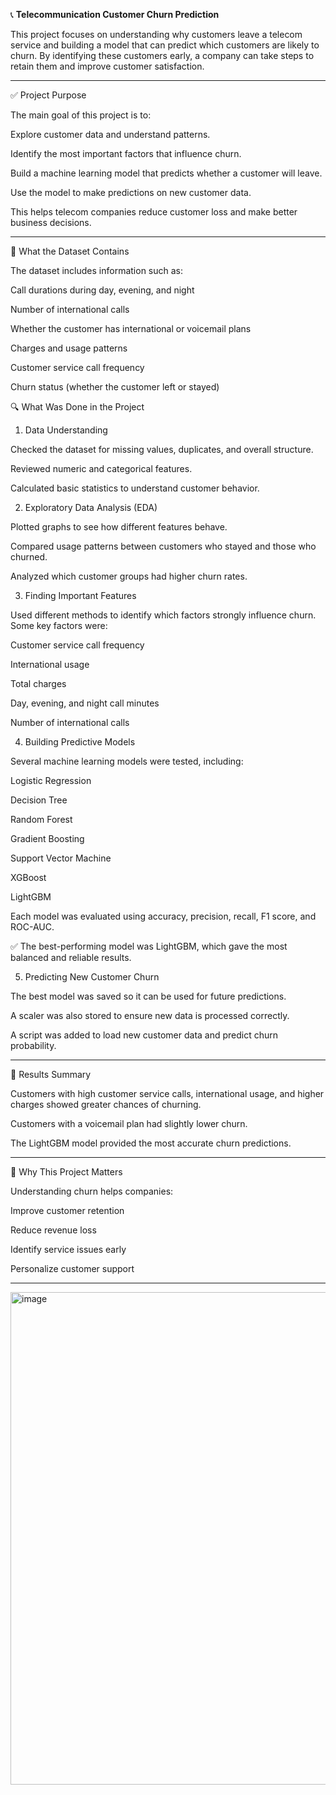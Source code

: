 📞 **Telecommunication Customer Churn Prediction**

This project focuses on understanding why customers leave a telecom service and building a model that can predict which customers are likely to churn. By identifying these customers early, a company can take steps to retain them and improve customer satisfaction.

---

✅ Project Purpose

The main goal of this project is to:

Explore customer data and understand patterns.

Identify the most important factors that influence churn.

Build a machine learning model that predicts whether a customer will leave.

Use the model to make predictions on new customer data.

This helps telecom companies reduce customer loss and make better business decisions.

---

📁 What the Dataset Contains

The dataset includes information such as:

Call durations during day, evening, and night

Number of international calls

Whether the customer has international or voicemail plans

Charges and usage patterns

Customer service call frequency

Churn status (whether the customer left or stayed)

🔍 What Was Done in the Project
1. Data Understanding

Checked the dataset for missing values, duplicates, and overall structure.

Reviewed numeric and categorical features.

Calculated basic statistics to understand customer behavior.

2. Exploratory Data Analysis (EDA)

Plotted graphs to see how different features behave.

Compared usage patterns between customers who stayed and those who churned.

Analyzed which customer groups had higher churn rates.

3. Finding Important Features

Used different methods to identify which factors strongly influence churn.
Some key factors were:

Customer service call frequency

International usage

Total charges

Day, evening, and night call minutes

Number of international calls

4. Building Predictive Models

Several machine learning models were tested, including:

Logistic Regression

Decision Tree

Random Forest

Gradient Boosting

Support Vector Machine

XGBoost

LightGBM

Each model was evaluated using accuracy, precision, recall, F1 score, and ROC-AUC.

✅ The best-performing model was LightGBM, which gave the most balanced and reliable results.

5. Predicting New Customer Churn

The best model was saved so it can be used for future predictions.

A scaler was also stored to ensure new data is processed correctly.

A script was added to load new customer data and predict churn probability.

---

🎯 Results Summary

Customers with high customer service calls, international usage, and higher charges showed greater chances of churning.

Customers with a voicemail plan had slightly lower churn.

The LightGBM model provided the most accurate churn predictions.

---

🌟 Why This Project Matters

Understanding churn helps companies:

Improve customer retention

Reduce revenue loss

Identify service issues early

Personalize customer support

---

<img width="1652" height="788" alt="image" src="https://github.com/user-attachments/assets/bd0a616c-b81d-41eb-aa6a-796fed5b730f" />
